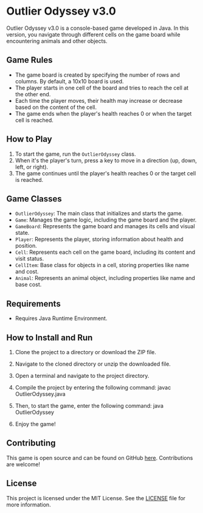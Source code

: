 # Outlier Odyssey v3.0

Outlier Odyssey v3.0 is a console-based game developed in Java. In this version, you navigate through different cells on the game board while encountering animals and other objects.

## Game Rules

- The game board is created by specifying the number of rows and columns. By default, a 10x10 board is used.
- The player starts in one cell of the board and tries to reach the cell at the other end.
- Each time the player moves, their health may increase or decrease based on the content of the cell.
- The game ends when the player's health reaches 0 or when the target cell is reached.

## How to Play

1. To start the game, run the `OutlierOdyssey` class.
2. When it's the player's turn, press a key to move in a direction (up, down, left, or right).
3. The game continues until the player's health reaches 0 or the target cell is reached.

## Game Classes

- `OutlierOdyssey`: The main class that initializes and starts the game.
- `Game`: Manages the game logic, including the game board and the player.
- `GameBoard`: Represents the game board and manages its cells and visual state.
- `Player`: Represents the player, storing information about health and position.
- `Cell`: Represents each cell on the game board, including its content and visit status.
- `CellItem`: Base class for objects in a cell, storing properties like name and cost.
- `Animal`: Represents an animal object, including properties like name and base cost.

## Requirements

- Requires Java Runtime Environment.

## How to Install and Run

1. Clone the project to a directory or download the ZIP file.
2. Navigate to the cloned directory or unzip the downloaded file.
3. Open a terminal and navigate to the project directory.
4. Compile the project by entering the following command:
javac OutlierOdyssey.java
5. Then, to start the game, enter the following command:
java OutlierOdyssey

6. Enjoy the game!

## Contributing

This game is open source and can be found on GitHub [here](https://github.com/yourusername/outlier-odyssey). Contributions are welcome!

## License

This project is licensed under the MIT License. See the [LICENSE](LICENSE) file for more information.
